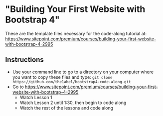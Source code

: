 # "Building Your First Website with Bootstrap 4"

These are the template files necessary for the code-along tutorial at:
https://www.sitepoint.com/premium/courses/building-your-first-website-with-bootstrap-4-2995

## Instructions
- Use your command line to go to a directory on your computer where you want to copy these files and type: `git clone https://github.com/the1abel/bootstrap4-code-along.git`
- Go to https://www.sitepoint.com/premium/courses/building-your-first-website-with-bootstrap-4-2995
  - Watch Lesson 1
  - Watch Lesson 2 until 1:30, then begin to code along
  - Watch the rest of the lessons and code along
